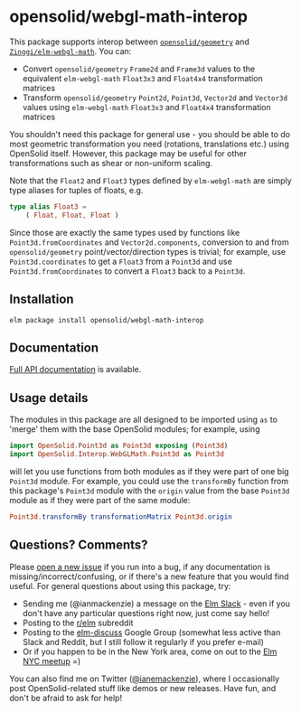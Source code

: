 # opensolid/webgl-math-interop

This package supports interop between [`opensolid/geometry`](http://package.elm-lang.org/packages/opensolid/geometry/latest)
and [`Zinggi/elm-webgl-math`](http://package.elm-lang.org/packages/Zinggi/elm-webgl-math/latest).
You can:

  - Convert `opensolid/geometry` `Frame2d` and `Frame3d` values to the
    equivalent `elm-webgl-math` `Float3x3` and `Float4x4` transformation
    matrices
  - Transform `opensolid/geometry` `Point2d`, `Point3d`, `Vector2d` and
    `Vector3d` values using `elm-webgl-math` `Float3x3` and `Float4x4`
    transformation matrices

You shouldn't need this package for general use - you should be able to do most
geometric transformation you need (rotations, translations etc.) using OpenSolid
itself. However, this package may be useful for other transformations such as
shear or non-uniform scaling.

Note that the `Float2` and `Float3` types defined by `elm-webgl-math` are simply
type aliases for tuples of floats, e.g.

```elm
type alias Float3 =
    ( Float, Float, Float )
```

Since those are exactly the same types used by functions like
`Point3d.fromCoordinates` and `Vector2d.components`, conversion to and from
`opensolid/geometry` point/vector/direction types is trivial; for example, use
`Point3d.coordinates` to get a `Float3` from a `Point3d` and use
`Point3d.fromCoordinates` to convert a `Float3` back to a `Point3d`.

## Installation

```
elm package install opensolid/webgl-math-interop
```

## Documentation

[Full API documentation](http://package.elm-lang.org/packages/opensolid/webgl-math-interop/1.0.0)
is available.

## Usage details

The modules in this package are all designed to be imported using `as` to
'merge' them with the base OpenSolid modules; for example, using

```elm
import OpenSolid.Point3d as Point3d exposing (Point3d)
import OpenSolid.Interop.WebGLMath.Point3d as Point3d
```

will let you use functions from both modules as if they were part of one big
`Point3d` module. For example, you could use the `transformBy` function from
this package's `Point3d` module with the `origin` value from the base `Point3d`
module as if they were part of the same module:

```elm
Point3d.transformBy transformationMatrix Point3d.origin
```

## Questions? Comments?

Please [open a new issue](https://github.com/opensolid/webgl-math-interop/issues)
if you run into a bug, if any documentation is missing/incorrect/confusing, or
if there's a new feature that you would find useful. For general questions about
using this package, try:

  - Sending me (@ianmackenzie) a message on the [Elm Slack](http://elmlang.herokuapp.com/) -
    even if you don't have any particular questions right now, just come say
    hello!
  - Posting to the [r/elm](https://reddit.com/r/elm) subreddit
  - Posting to the [elm-discuss](https://groups.google.com/forum/#!forum/elm-discuss)
    Google Group (somewhat less active than Slack and Reddit, but I still follow
    it regularly if you prefer e-mail)
  - Or if you happen to be in the New York area, come on out to the
    [Elm NYC meetup](https://www.meetup.com/Elm-NYC/) =)

You can also find me on Twitter ([@ianemackenzie](https://twitter.com/ianemackenzie)),
where I occasionally post OpenSolid-related stuff like demos or new releases.
Have fun, and don't be afraid to ask for help!

